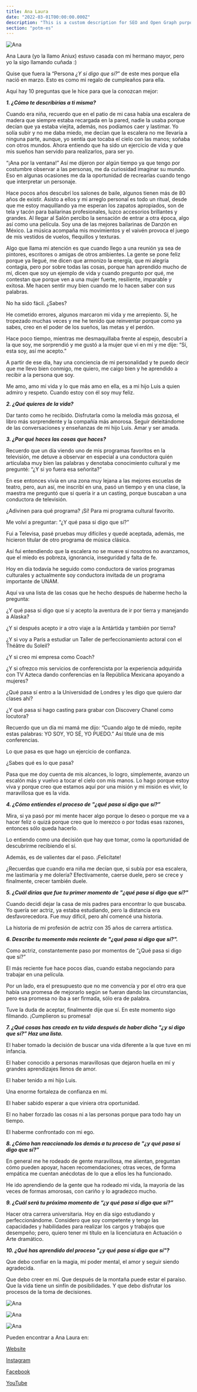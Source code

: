 ```yaml
---
title: Ana Laura
date: "2022-03-01T00:00:00.000Z"
description: "This is a custom description for SEO and Open Graph purposes, rather than the default generated excerpt. Simply add a description field to the frontmatter."
section: "potm-es"
---
```


![Ana](../images/mar22-1.jpg)

Ana Laura (yo la llamo Aniux) estuvo casada con mi hermano mayor, pero yo la sigo llamando cuñada :)

Quise que fuera la “Persona *¿Y si digo que sí?*” de este mes porque ella nació en marzo. Esto es como mi regalo de cumpleaños para ella.

Aquí hay 10 preguntas que le hice para que la conozcan mejor:

***1. ¿Cómo te describirías a ti misma?***

Cuando era niña, recuerdo que en el patio de mi casa había una escalera de madera que siempre estaba recargada en la pared, nadie la usaba porque decían que ya estaba viejita, además, nos podíamos caer y lastimar. Yo solía subir y no me daba miedo, me decían que la escalera no me llevaría a ninguna parte, aunque, yo sentía que tocaba el cielo con las manos; soñaba con otros mundos. Ahora entiendo que ha sido un ejercicio de vida y que mis sueños han servido para realizarlos, para ser yo.

“¡Ana por la ventana!” Así me dijeron por algún tiempo ya que tengo por costumbre observar a las personas, me da curiosidad imaginar su mundo. Eso en algunas ocasiones me da la oportunidad de recrearlas cuando tengo que interpretar un personaje.

Hace pocos años descubrí los salones de baile, algunos tienen más de 80 años de existir. Asisto a ellos y mi arreglo personal es todo un ritual, desde que me estoy maquillando ya me esperan los zapatos apropiados, son de tela y tacón para bailarinas profesionales, luzco accesorios brillantes y grandes. Al llegar al Salón percibo la sensación de entrar a otra época, algo así como una película. Soy una de las mejores bailarinas de Danzón en México. La música acompaña mis movimientos y el vaivén provoca el juego de mis vestidos de vuelos, flequillos y texturas.

Algo que llama mi atención es que cuando llego a una reunión ya sea de pintores, escritores o amigas de otros ambientes. La gente se pone feliz porque ya llegué, me dicen que armonizo la energía, que mi alegría contagia, pero por sobre todas las cosas, porque han aprendido mucho de mí, dicen que soy un ejemplo de vida y cuando pregunto por qué, me contestan que porque ven a una mujer fuerte, resiliente, imparable y exitosa. Me hacen sentir muy bien cuando me lo hacen saber con sus palabras.

No ha sido fácil. ¿Sabes?

He cometido errores, algunos marcaron mi vida y me arrepiento. Sí, he tropezado muchas veces y me he tenido que reinventar porque como ya sabes, creo en el poder de los sueños, las metas y el perdón.

Hace poco tiempo, mientras me desmaquillaba frente al espejo, descubrí a la que soy, me sorprendió y me gustó a la mujer que vi en mí y me dije: “Sí, esta soy, así me acepto.”

A partir de ese día, hay una conciencia de mi personalidad y te puedo decir que me llevo bien conmigo, me quiero, me caigo bien y he aprendido a recibir a la persona que soy.

Me amo, amo mi vida y lo que más amo en ella, es a mi hijo Luis a quien admiro y respeto. Cuando estoy con él soy muy feliz.

***2. ¿Qué quieres de la vida?***

Dar tanto como he recibido. Disfrutarla como la melodía más gozosa, el libro más sorprendente y la compañía más amorosa. Seguir deleitándome de las conversaciones y enseñanzas de mi hijo Luis. Amar y ser amada.

***3. ¿Por qué haces las cosas que haces?***

Recuerdo que un día viendo uno de mis programas favoritos en la televisión, me detuve a observar en especial a una conductora quién articulaba muy bien las palabras y denotaba conocimiento cultural y me pregunté: “¿Y si yo fuera esa señorita?”

En ese entonces vivía en una zona muy lejana a las mejores escuelas de teatro, pero, aun así, me inscribí en una, pasó un tiempo y en una clase, la maestra me preguntó que si quería ir a un casting, porque buscaban a una conductora de televisión.

¿Adivinen para qué programa? ¡Sí! Para mi programa cultural favorito.

Me volví a preguntar: “¿Y qué pasa si digo que sí?”

Fui a Televisa, pasé pruebas muy difíciles y quedé aceptada, además, me hicieron titular de otro programa de música clásica.

Así fui entendiendo que la escalera no se mueve si nosotros no avanzamos, que el miedo es pobreza, ignorancia, inseguridad y falta de fe.

Hoy en día todavía he seguido como conductora de varios programas culturales y actualmente soy conductora invitada de un programa importante de UNAM.

Aquí va una lista de las cosas que he hecho después de haberme hecho la pregunta:

¿Y qué pasa si digo que sí y acepto la aventura de ir por tierra y manejando a Alaska?

¿Y si después acepto ir a otro viaje a la Antártida y también por tierra?

¿Y si voy a París a estudiar un Taller de perfeccionamiento actoral con el Théâtre du Soleil?

¿Y si creo mi empresa como Coach?

¿Y si ofrezco mis servicios de conferencista por la experiencia adquirida con TV Azteca dando conferencias en la República Mexicana apoyando a mujeres?

¿Qué pasa sí entro a la Universidad de Londres y les digo que quiero dar clases ahí?

¿Y qué pasa si hago casting para grabar con Discovery Chanel como locutora?

Recuerdo que un día mi mamá me dijo: “Cuando algo te dé miedo, repite estas palabras: YO SOY, YO SÉ, YO PUEDO.” Así titulé una de mis conferencias.

Lo que pasa es que hago un ejercicio de confianza.

¿Sabes qué es lo que pasa?

Pasa que me doy cuenta de mis alcances, lo logro, simplemente, avanzo un escalón más y vuelvo a tocar el cielo con mis manos. Lo hago porque estoy viva y porque creo que estamos aquí por una misión y mi misión es vivir, lo maravillosa que es la vida.

***4. ¿Cómo entiendes el proceso de "¿qué pasa si digo que sí?”***

Mira, si ya pasó por mi mente hacer algo porque lo deseo o porque me va a hacer feliz o quizá porque creo que lo merezco o por todas esas razones, entonces sólo queda hacerlo.

Lo entiendo como una decisión que hay que tomar, como la oportunidad de descubrirme recibiendo el sí.

Además, es de valientes dar el paso. ¡Felicítate!

¿Recuerdas que cuando era niña me decían que, si subía por esa escalera, me lastimaría y me dolería? Efectivamente, caerse duele, pero se crece y finalmente, crecer también duele.

***5. ¿Cuál dirías que fue tu primer momento de "¿qué pasa si digo que sí?"***

Cuando decidí dejar la casa de mis padres para encontrar lo que buscaba. Yo quería ser actriz, ya estaba estudiando, pero la distancia era desfavorecedora. Fue muy difícil, pero ahí comencé una historia.

La historia de mi profesión de actriz con 35 años de carrera artística.

***6. Describe tu momento más reciente de "¿qué pasa si digo que sí?".***

Como actriz, constantemente paso por momentos de “¿Qué pasa si digo que sí?”

El más reciente fue hace pocos días, cuando estaba negociando para trabajar en una película.

Por un lado, era el presupuesto que no me convencía y por el otro era que había una promesa de mejorarlo según se fueran dando las circunstancias, pero esa promesa no iba a ser firmada, sólo era de palabra.

Tuve la duda de aceptar, finalmente dije que sí. En este momento sigo filmando. ¡Cumplieron su promesa!

***7. ¿Qué cosas has creado en tu vida después de haber dicho "¿y si digo que sí?” Haz una lista.***

El haber tomado la decisión de buscar una vida diferente a la que tuve en mi infancia.

El haber conocido a personas maravillosas que dejaron huella en mí y grandes aprendizajes llenos de amor.

El haber tenido a mi hijo Luis.

Una enorme fortaleza de confianza en mí.

El haber sabido esperar a que viniera otra oportunidad.

El no haber forzado las cosas ni a las personas porque para todo hay un tiempo.

El haberme confrontado con mi ego.

***8. ¿Cómo han reaccionado los demás a tu proceso de "¿y qué pasa si digo que sí?”***

En general me he rodeado de gente maravillosa, me alientan, preguntan cómo pueden apoyar, hacen recomendaciones; otras veces, de forma empática me cuentan anécdotas de lo que a ellos les ha funcionado.

He ido aprendiendo de la gente que ha rodeado mi vida, la mayoría de las veces de formas amorosas, con cariño y lo agradezco mucho.

***9. ¿Cuál será tu próximo momento de “¿y qué pasa si digo que sí?”***

Hacer otra carrera universitaria. Hoy en día sigo estudiando y perfeccionándome. Considero que soy competente y tengo las capacidades y habilidades para realizar los cargos y trabajos que desempeño; pero, quiero tener mi título en la licenciatura en Actuación o Arte dramático.

***10. ¿Qué has aprendido del proceso "¿y qué pasa si digo que sí"?***

Que debo confiar en la magia, mi poder mental, el amor y seguir siendo agradecida.

Que debo creer en mí. Que después de la montaña puede estar el paraíso. Que la vida tiene un sinfín de posibilidades. Y que debo disfrutar los procesos de la toma de decisiones.

![Ana](../images/mar22-2.jpg)

![Ana](../images/mar22-3.jpg)

![Ana](../images/mar22-4.jpg)

Pueden encontrar a Ana Laura en:

[Website](https://www.analauraespinosa.net/)

[Instagram](https://www.instagram.com/ana9lauraespinosa/)

[Facebook](https://www.facebook.com/ana.l.espinosa.9/)

[YouTube](https://www.youtube.com/channel/UCLGTZH0kpx3Am0Xt-IjrQGw)
